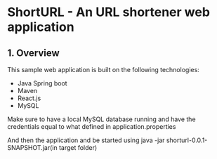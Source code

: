 # ShortURL - An URL shortener web application

## 1. Overview
This sample web application is built on the following technologies:
- Java Spring boot
- Maven
- React.js
- MySQL

Make sure to have a local MySQL database running and have the credentials equal to what defined in application.properties

And then the application and be started using java -jar shorturl-0.0.1-SNAPSHOT.jar(in target folder)
